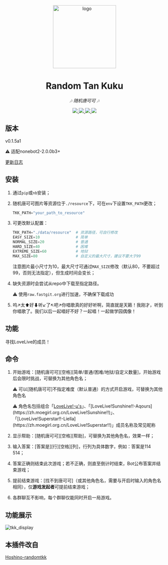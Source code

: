 <div align="center">
    <img width="200" src="tkk_logo.png" alt="logo"></br>

# Random Tan Kuku

<!-- prettier-ignore-start -->
<!-- markdownlint-disable-next-line MD036 -->
_🎶 随机唐可可 🎶_
<!-- prettier-ignore-end -->

</div>
<p align="center">
  
  <a href="https://github.com/MinatoAquaCrews/nonebot_plugin_randomtkk/blob/main/LICENSE">
    <img src="https://img.shields.io/github/license/MinatoAquaCrews/nonebot_plugin_randomtkk?color=blue">
  </a>

  <a href="https://github.com/nonebot/nonebot2">
    <img src="https://img.shields.io/badge/nonebot2-2.0.0beta.3+-green">
  </a>

  <a href="https://github.com/MinatoAquaCrews/nonebot_plugin_randomtkk/releases/tag/v0.1.5a1">
    <img src="https://img.shields.io/github/v/release/MinatoAquaCrews/nonebot_plugin_randomtkk?color=orange">
  </a>

  <a href="https://www.codefactor.io/repository/github/MinatoAquaCrews/nonebot_plugin_randomtkk">
    <img src="https://img.shields.io/codefactor/grade/github/MinatoAquaCrews/nonebot_plugin_randomtkk/main?color=red">
  </a>
  
</p>

## 版本

v0.1.5a1

⚠ 适配nonebot2-2.0.0b3+

[更新日志](https://github.com/MinatoAquaCrews/nonebot_plugin_randomtkk/releases/tag/v0.1.5a1)

## 安装

1. 通过`pip`或`nb`安装；

2. 随机唐可可图片等资源位于`./resource`下，可在`env`下设置`TKK_PATH`更改；

    ```python
    TKK_PATH="your_path_to_resource"
    ```

3. 可更改默认配置：

    ```python
    TKK_PATH="./data/resource"  # 资源路径，可自行修改
    EASY_SIZE=10                # 简单
    NORMAL_SIZE=20              # 普通
    HARD_SIZE=40                # 困难
    EXTREME_SIZE=60             # 地狱
    MAX_SIZE=80                 # 自定义的最大尺寸，建议不要大于99
    ```

    注意图片最小尺寸为10，最大尺寸可通过`MAX_SIZE`修改（默认80，不要超过99，否则无法指定），但生成时间会变长；
    
4. 缺失资源时会尝试从repo中下载至指定路径。

    ⚠ 使用`raw.fastgit.org`进行加速，不确保下载成功

5. 呜↗太⬆好⬇听↙了↖吧↗你唱歌真的好好听啊，简直就是天籁！我刚才，听到你唱歌了。我们以后一起唱好不好？一起唱！一起做学园偶像！

## 功能

寻找LoveLive的成员！

## 命令

1. 开始游戏：[随机唐可可][空格][简单/普通/困难/地狱/自定义数量]，开始游戏后会限时挑战，可替换为其他角色名；

    ⚠ 可以[随机唐可可]不指定难度（默认普通）的方式开启游戏，可替换为其他角色名

    ⚠ 角色名包括组合「[LoveLive!-μ's](https://zh.moegirl.org.cn/LoveLive!)」、「[LoveLive!Sunshine!!-Aqours](https://zh.moegirl.org.cn/LoveLive!Sunshine!!)」、「[LoveLive!Superstar!!-Liella](https://zh.moegirl.org.cn/LoveLive!Superstar!!)」成员名称及常见昵称

2. 显示帮助：[随机唐可可][空格][帮助]，可替换为其他角色名，效果一样；

3. 输入答案：[答案是][行][空格][列]，行列为具体数字，例如：答案是114 514；

4. 答案正确则结束此次游戏；若不正确，则直至倒计时结束，Bot公布答案并结束游戏；

5. 提前结束游戏：[找不到唐可可]（或其他角色名，需要与开启时输入的角色名相同），仅**游戏发起者**可提前结束游戏；

6. 各群聊互不影响，每个群聊仅能同时开启一局游戏。

## 功能展示

![tkk_display](./tkk_display.jpg)

## 本插件改自

[Hoshino-randomtkk](https://github.com/kosakarin/hoshino_big_cockroach)